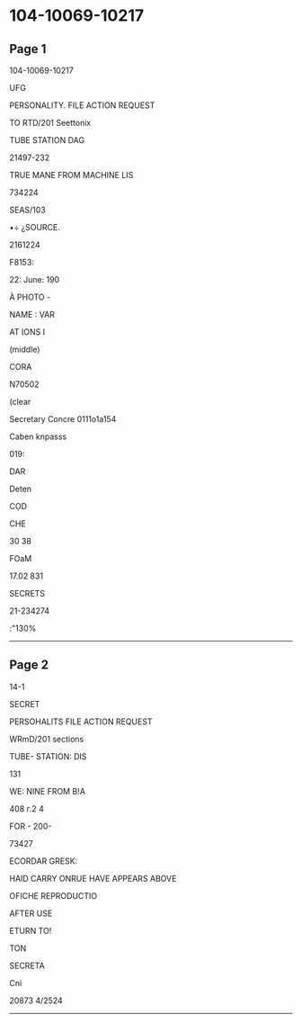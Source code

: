 # 104-10069-10217

## Page 1

104-10069-10217

UFG

PERSONALITY. FILE ACTION REQUEST

TO RTD/201 Seettonix

TUBE STATION DAG

21497-232

TRUE MANE FROM MACHINE LIS

734224

SEAS/103

•÷ ¿SOURCE.

2161224

F8153:

22: June: 190

À PHOTO -

NAME : VAR

AT IONS I

(middle)

CORA

N70502

(clear

Secretary Concre 0111o1a154

Caben knpasss

019:

DAR

Deten

CỌD

CHE

30 38

FOaM

17.02 831

SECRETS

21-234274

:"130%

---

## Page 2

14-1

SECRET

PERSOHALITS FILE ACTION REQUEST

WRmD/201 sections

TUBE- STATION: DIS

131

WE: NINE FROM B!A

408 г.2 4

FOR - 200-

73427

ECORDAR GRESK:

HAID CARRY ONRUE HAVE APPEARS ABOVE

OFICHE REPRODUCTIO

AFTER USE

ETURN TO!

TON

SECRETA

Cni

20873 4/2524

---

